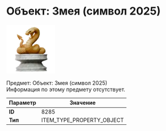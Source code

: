 # Объект: Змея (символ 2025)

![Item Image](../img/8285.webp?raw=true)

Предмет: Объект: Змея (символ 2025)<br>Информация по этому предмету отсутствует.


| Параметр | Значение |
|----------|----------|
| **ID** | 8285 |
| **Тип** | ITEM_TYPE_PROPERTY_OBJECT |

